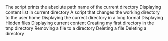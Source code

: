 The script prints the absolute path name of the current directory
Displaying content list in current directory
A script that changes the working directory to the user home
Displaying the currect directory in a long format
Displaying Hidden files 
Displaying current content 
Creating my first directory in the tmp directory
Removing a file to a directory
Deleting a file
Deleting a directory
